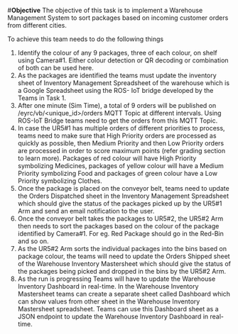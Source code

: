 #**Objective**
The objective of this task is to implement a Warehouse Management System to sort packages based on incoming customer orders from different cities.

To achieve this team needs to do the following things

1. Identify the colour of any 9 packages, three of each colour, on shelf using Camera#1. Either colour detection or QR decoding or combination of both can be used here.
1. As the packages are identified the teams must update the inventory sheet of Inventory Management Spreadsheet of the warehouse which is a Google Spreadsheet using the 
ROS- IoT bridge developed by the Teams in Task 1.
1. After one minute (Sim Time), a total of 9 orders will be published on /eyrc/vb/<unique_id>/orders MQTT Topic at different intervals. Using ROS-IoT Bridge teams need to get the orders from this MQTT Topic.
1. In case the UR5#1 has multiple orders of different priorities to process, teams need to make sure that High Priority orders are processed as quickly as possible, then Medium Priority and then Low Priority orders 
are processed in order to score maximum points (refer grading section to learn more). Packages of red colour will have High Priority symbolizing Medicines, packages of yellow colour
will have a Medium Priority symbolizing Food and packages of green colour have a Low Priority symbolizing Clothes.
1. Once the package is placed on the conveyor belt, teams need to update the Orders Dispatched sheet in the Inventory Management Spreadsheet which should give the status of the packages picked up by the UR5#1 Arm and send an email notification to the user.
1. Once the conveyor belt takes the packages to UR5#2, the UR5#2 Arm then needs to sort the packages based on the colour of the package identified by Camera#1. For eg. Red Package should go in the Red-Bin and so on.
1. As the UR5#2 Arm sorts the individual packages into the bins based on package colour, the teams will need to update the Orders Shipped sheet of the Warehouse Inventory Mastersheet which should give the status of the packages being picked and dropped in the bins by the UR5#2 Arm.
1. As the run is progressing Teams will have to update the Warehouse Inventory Dashboard in real-time. In the Warehouse Inventory Mastersheet teams can create a separate sheet called Dashboard which can show values from other sheet in the Warehouse Inventory Mastersheet spreadsheet. Teams can use this Dashboard sheet as a JSON endpoint to update the Warehouse Inventory Dashboard in real-time.

